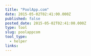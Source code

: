 ```yaml
---
title: "PoolApp.com"
date: 2015-05-02T02:41:00.000Z
published: false
posted_date: 2015-05-02T02:41:00.000Z
type: tool
slug: poolappcom
tool_type:
  - helper
links:
---
```

